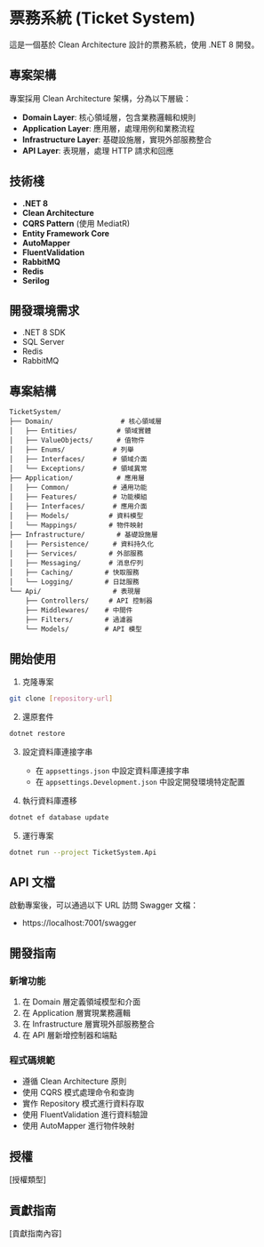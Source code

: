 # 票務系統 (Ticket System)

這是一個基於 Clean Architecture 設計的票務系統，使用 .NET 8 開發。

## 專案架構

專案採用 Clean Architecture 架構，分為以下層級：

- **Domain Layer**: 核心領域層，包含業務邏輯和規則
- **Application Layer**: 應用層，處理用例和業務流程
- **Infrastructure Layer**: 基礎設施層，實現外部服務整合
- **API Layer**: 表現層，處理 HTTP 請求和回應

## 技術棧

- **.NET 8**
- **Clean Architecture**
- **CQRS Pattern** (使用 MediatR)
- **Entity Framework Core**
- **AutoMapper**
- **FluentValidation**
- **RabbitMQ**
- **Redis**
- **Serilog**

## 開發環境需求

- .NET 8 SDK
- SQL Server
- Redis
- RabbitMQ

## 專案結構

```
TicketSystem/
├── Domain/                 # 核心領域層
│   ├── Entities/          # 領域實體
│   ├── ValueObjects/      # 值物件
│   ├── Enums/            # 列舉
│   ├── Interfaces/       # 領域介面
│   └── Exceptions/       # 領域異常
├── Application/           # 應用層
│   ├── Common/           # 通用功能
│   ├── Features/         # 功能模組
│   ├── Interfaces/       # 應用介面
│   ├── Models/          # 資料模型
│   └── Mappings/        # 物件映射
├── Infrastructure/        # 基礎設施層
│   ├── Persistence/      # 資料持久化
│   ├── Services/        # 外部服務
│   ├── Messaging/       # 消息佇列
│   ├── Caching/        # 快取服務
│   └── Logging/        # 日誌服務
└── Api/                  # 表現層
    ├── Controllers/     # API 控制器
    ├── Middlewares/    # 中間件
    ├── Filters/        # 過濾器
    └── Models/         # API 模型
```

## 開始使用

1. 克隆專案
```bash
git clone [repository-url]
```

2. 還原套件
```bash
dotnet restore
```

3. 設定資料庫連接字串
   - 在 `appsettings.json` 中設定資料庫連接字串
   - 在 `appsettings.Development.json` 中設定開發環境特定配置

4. 執行資料庫遷移
```bash
dotnet ef database update
```

5. 運行專案
```bash
dotnet run --project TicketSystem.Api
```

## API 文檔

啟動專案後，可以通過以下 URL 訪問 Swagger 文檔：
- https://localhost:7001/swagger

## 開發指南

### 新增功能

1. 在 Domain 層定義領域模型和介面
2. 在 Application 層實現業務邏輯
3. 在 Infrastructure 層實現外部服務整合
4. 在 API 層新增控制器和端點

### 程式碼規範

- 遵循 Clean Architecture 原則
- 使用 CQRS 模式處理命令和查詢
- 實作 Repository 模式進行資料存取
- 使用 FluentValidation 進行資料驗證
- 使用 AutoMapper 進行物件映射

## 授權

[授權類型]

## 貢獻指南

[貢獻指南內容]
